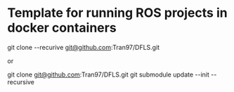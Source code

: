 # Template for running ROS projects in docker containers

git clone --recurive git@github.com:Tran97/DFLS.git

or

git clone git@github.com:Tran97/DFLS.git
git submodule update --init --recursive
